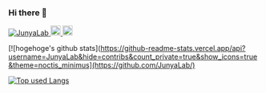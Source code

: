 ### Hi there 👋

<!--
**JunyaLab/JunyaLab** is a ✨ _special_ ✨ repository because its `README.md` (this file) appears on your GitHub profile.

Here are some ideas to get you started:

- 🔭 I’m currently working on ...
- 🌱 I’m currently learning ...
- 👯 I’m looking to collaborate on ...
- 🤔 I’m looking for help with ...
- 💬 Ask me about ...
- 📫 How to reach me: ...
- 😄 Pronouns: ...
- ⚡ Fun fact: ...
-->

<p align="left">
  <a href="https://github.com/JunyaLab/JunyaLab/">
    <img src="https://komarev.com/ghpvc/?username=JunyaLab" alt="JunyaLab" />
  </a>
  <a href="https://github.com/JunyaLab">
    <img height="20" src="https://img.shields.io/github/followers/JunyaLab?label=follow&logo=github&style=flat" />
  </a>
  <a href="http://qiita.com/JunyaLab">
    <img height="20" src="https://qiita-badge.apiapi.app/s/JunyaLab/posts.svg" />
  </a>
</p>
<a href="https://github-profile-summary-cards.vercel.app/api/cards/profile-details?username=JunyaLab&theme=dracula"></a>

[![hogehoge's github stats](https://github-readme-stats.vercel.app/api?username=JunyaLab&hide=contribs&count_private=true&show_icons=true&theme=noctis_minimus](https://github.com/JunyaLab/)

[![Top used Langs](https://github-readme-stats.vercel.app/api/top-langs/?username=JunyaLab&layout=compact&theme=noctis_minimus)](https://github.com/JunyaLab/)

